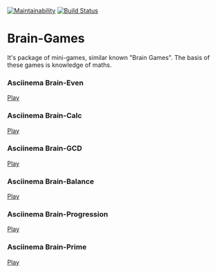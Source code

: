 [![Maintainability](https://api.codeclimate.com/v1/badges/26cfeb53f9b2a072c66e/maintainability)](https://codeclimate.com/github/8ar8az/Brain-Games-Hexlet/maintainability) [![Build Status](https://travis-ci.org/8ar8az/Brain-Games-Hexlet.svg?branch=master)](https://travis-ci.org/8ar8az/Brain-Games-Hexlet)

# Brain-Games
  
It's package of mini-games, similar known "Brain Games". The basis of these games is knowledge of maths.
  
### Asciinema Brain-Even
[Play](https://asciinema.org/a/8QfNvA9iJKKQUvRjF7vLXZ8zc)
  
### Asciinema Brain-Calc
[Play](https://asciinema.org/a/66rRs0bPsL8WoqYE9G3zGaYHF)

### Asciinema Brain-GCD
[Play](https://asciinema.org/a/fyuYdqb0UyLTHOP8vCypKIKef)

### Asciinema Brain-Balance
[Play](https://asciinema.org/a/pBTHHntevNtAZWwx6ZE8hNbu9)

### Asciinema Brain-Progression
[Play](https://asciinema.org/a/eB5bS76wfdUXY8mHw3tPfx3We)

### Asciinema Brain-Prime
[Play](https://asciinema.org/a/aHIp1vCeuQhLwK4ePeHKYmro7)